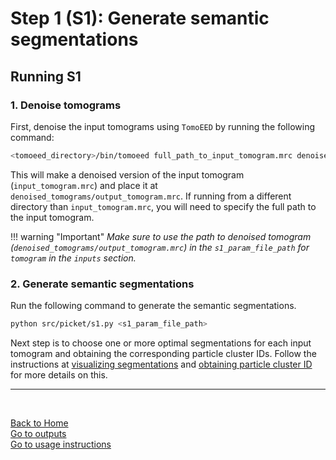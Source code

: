 # Step 1 (S1): Generate semantic segmentations 
## Running S1

### 1. Denoise tomograms
First, denoise the input tomograms using `TomoEED` by running the following command:
```bash
<tomoeed_directory>/bin/tomoeed full_path_to_input_tomogram.mrc denoised_tomograms/output_tomogram.mrc
```
This will make a denoised version of the input tomogram (`input_tomogram.mrc`) and place it at `denoised_tomograms/output_tomogram.mrc`. If running from a different directory than `input_tomogram.mrc`, you will need to specify the full path to the input tomogram.

!!! warning "Important"
    *Make sure to use the path to denoised tomogram (`denoised_tomograms/output_tomogram.mrc`) in the `s1_param_file_path` for `tomogram` in the `inputs` section.*  


### 2. Generate semantic segmentations
Run the following command to generate the semantic segmentations.
```bash
python src/picket/s1.py <s1_param_file_path>
```
Next step is to choose one or more optimal segmentations for each input tomogram and obtaining the corresponding particle cluster IDs. Follow the instructions at [visualizing segmentations](visualizing_segmentations.md) and [obtaining particle cluster ID](obtaining_particle_cluster_id.md) for more details on this.

---
<br/>

[Back to Home](index.md)  
[Go to outputs](outputs.md)  
[Go to usage instructions](usage_instructions.md)  

